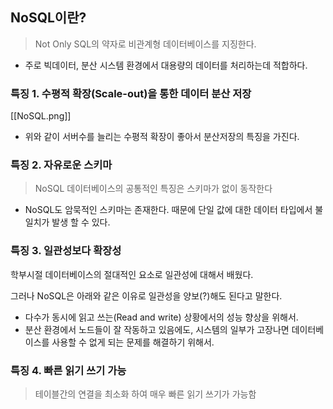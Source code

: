 ## NoSQL이란?

> Not Only SQL의 약자로 비관계형 데이터베이스를 지징한다.

- 주로 빅데이터, 분산 시스템 환경에서 대용량의 데이터를 처리하는데 적합하다.

### 특징 1. 수평적 확장(Scale-out)을 통한 데이터 분산 저장

[[NoSQL.png]]
- 위와 같이 서버수를 늘리는 수평적 확장이 좋아서 분산저장의 특징을 가진다.

### 특징 2. 자유로운 스키마

> NoSQL 데이터베이스의 공통적인 특징은 스키마가 없이 동작한다

- NoSQL도 암묵적인 스키마는 존재한다. 때문에 단일 값에 대한 데이터 타입에서 불일치가 발생 할 수 있다.

### 특징 3. 일관성보다 확장성

학부시절 데이터베이스의 절대적인 요소로 일관성에 대해서 배웠다.

그러나 NoSQL은 아래와 같은 이유로 일관성을 양보(?)해도 된다고 말한다.

- 다수가 동시에 읽고 쓰는(Read and write) 상황에서의 성능 향상을 위해서.
- 분산 환경에서 노드들이 잘 작동하고 있음에도, 시스템의 일부가 고장나면 데이터베이스를 사용할 수 없게 되는 문제를 해결하기 위해서.

### 특징 4. 빠른 읽기 쓰기 가능

> 테이블간의 연결을 최소화 하여 매우 빠른 읽기 쓰기가 가능함